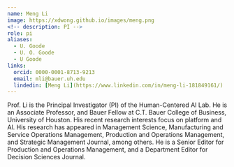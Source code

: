 ```yaml
---
name: Meng Li
image: https://xdwong.github.io/images/meng.png
<!-- description: PI -->
role: pi
aliases:
  - U. Goode
  - U. O. Goode
  - U Goode
links:
  orcid: 0000-0001-8713-9213
  email: mli@bauer.uh.edu
  lindedin: [Meng Li](https://www.linkedin.com/in/meng-li-181849161/)
---
```


Prof. Li is the Principal Investigator (PI) of the Human-Centered AI Lab. He is an Associate Professor, and Bauer Fellow at C.T. Bauer College of Business, University of Houston. His recent research interests focus on platform and Al. His research has appeared in Management Science, Manufacturing and Service Operations Management, Production and Operations Management, and Strategic Management Journal, among others. He is a Senior Editor for Production and Operations Management, and a Department Editor for Decision Sciences Journal.
